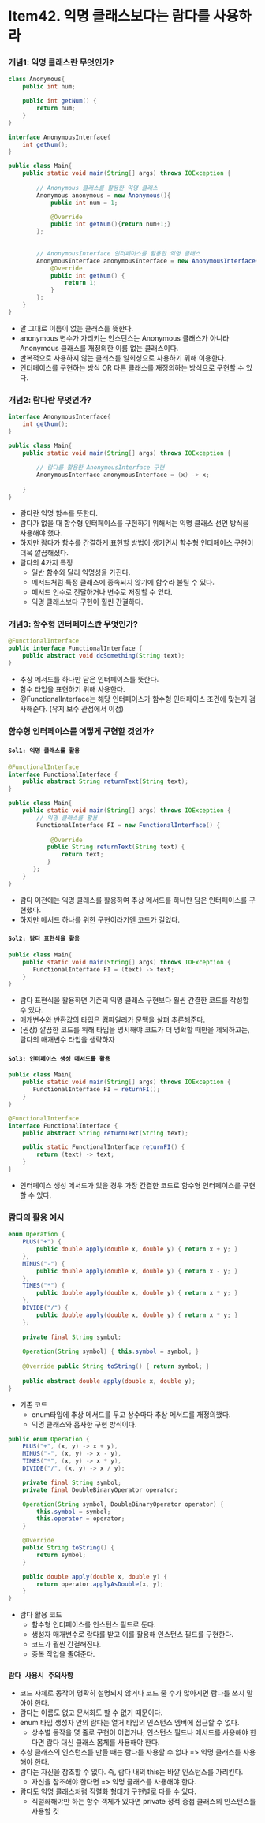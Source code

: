 # Item42. 익명 클래스보다는 람다를 사용하라

### 개념1: 익명 클래스란 무엇인가?

```java
class Anonymous{
    public int num;

    public int getNum() {
        return num;
    }
}

interface AnonymousInterface{
    int getNum();
}

public class Main{
    public static void main(String[] args) throws IOException {
        
      	// Anonymous 클래스를 활용한 익명 클래스
      	Anonymous anonymous = new Anonymous(){
            public int num = 1;

            @Override
            public int getNum(){return num+1;}
        };
      
      	
      	// AnonymousInterface 인터페이스를 활용한 익명 클래스
      	AnonymousInterface anonymousInterface = new AnonymousInterface() {
            @Override
            public int getNum() {
                return 1;
            }
        };
    }
}
```

- 말 그대로 이름이 없는 클래스를 뜻한다.
- anonymous 변수가 가리키는 인스턴스는 Anonymous 클래스가 아니라 Anonymous 클래스를 재정의한 이름 없는 클래스이다.
- 반복적으로 사용하지 않는 클래스를 일회성으로 사용하기 위해 이용한다.
- 인터페이스를 구현하는 방식 OR 다른 클래스를 재정의하는 방식으로 구현할 수 있다.





### 개념2: 람다란 무엇인가?

```java
interface AnonymousInterface{
    int getNum();
}

public class Main{
    public static void main(String[] args) throws IOException {
        
      	// 람다를 활용한 AnonymousInterface 구현
      	AnonymousInterface anonymousInterface = (x) -> x;
      
    }
}
```

- 람다란 익명 함수를 뜻한다.
- 람다가 없을 때 함수형 인터페이스를 구현하기 위해서는 익명 클래스 선언 방식을 사용해야 했다.
- 하지만 람다가 함수를 간결하게 표현할 방법이 생기면서 함수형 인터페이스 구현이 더욱 깔끔해졌다.
- 람다의 4가지 특징
  - 일반 함수와 달리 익명성을 가진다.
  - 메서드처럼 특정 클래스에 종속되지 않기에 함수라 불릴 수 있다.
  - 메서드 인수로 전달하거나 변수로 저장할 수 있다.
  - 익명 클래스보다 구현이 훨씬 간결하다.





### 개념3: 함수형 인터페이스란 무엇인가?

```java
@FunctionalInterface
public interface FunctionalInterface {
    public abstract void doSomething(String text);
}
```

- 추상 메서드를 하나만 담은 인터페이스를 뜻한다.
- 함수 타입을 표현하기 위해 사용한다.
- @FunctionalInterface는 해당 인터페이스가 함수형 인터페이스 조건에 맞는지 검사해준다. (유지 보수 관점에서 이점)





### 함수형 인터페이스를 어떻게 구현할 것인가?

#### `Sol1: 익명 클래스를 활용 `

```java
@FunctionalInterface
interface FunctionalInterface {
    public abstract String returnText(String text);
}

public class Main{
    public static void main(String[] args) throws IOException {
       	// 익명 클래스를 활용
      	FunctionalInterface FI = new FunctionalInterface() {
           
         	@Override
           public String returnText(String text) {
               return text;
           }
       };
    }
}
```

- 람다 이전에는 익명 클래스를 활용하여 추상 메서드를 하나만 담은 인터페이스를 구현했다.
- 하지만 메서드 하나를 위한 구현이라기엔 코드가 길었다.



#### `Sol2: 람다 표현식을 활용`

```java
public class Main{
    public static void main(String[] args) throws IOException {
       FunctionalInterface FI = (text) -> text;
    }
}
```

- 람다 표현식을 활용하면 기존의 익명 클래스 구현보다 훨씬 간결한 코드를 작성할 수 있다.
- 매개변수와 반환값의 타입은 컴파일러가 문맥을 살펴 추론해준다.
- (권장) 깔끔한 코드를 위해 타입을 명시해야 코드가 더 명확할 때만을 제외하고는, 람다의 매개변수 타입을 생략하자



#### `Sol3: 인터페이스 생성 메서드를 활용`

```java
public class Main{
    public static void main(String[] args) throws IOException {
       FunctionalInterface FI = returnFI();
    }
}

@FunctionalInterface
interface FunctionalInterface {
    public abstract String returnText(String text);

    public static FunctionalInterface returnFI() {
        return (text) -> text;
    }
}
```

- 인터페이스 생성 메서드가 있을 경우 가장 간결한 코드로 함수형 인터페이스를 구현할 수 있다.





### 람다의 활용 예시

```java
enum Operation {
    PLUS("+") { 
        public double apply(double x, double y) { return x + y; }
    },
    MINUS("-") {
        public double apply(double x, double y) { return x - y; }
    },
    TIMES("*") {
        public double apply(double x, double y) { return x * y; }
    },
    DIVIDE("/") {
        public double apply(double x, double y) { return x * y; }
    };
    
    private final String symbol;
   
    Operation(String symbol) { this.symbol = symbol; }
    
    @Override public String toString() { return symbol; } 
    
  	public abstract double apply(double x, double y);
}
```

- 기존 코드
  - enum타입에 추상 메서드를 두고 상수마다 추상 메서드를 재정의했다.
  - 익명 클래스와 흡사한 구현 방식이다.



```java
public enum Operation {
    PLUS("+", (x, y) -> x + y),
    MINUS("-", (x, y) -> x - y),
    TIMES("*", (x, y) -> x * y),
    DIVIDE("/", (x, y) -> x / y);

    private final String symbol;
    private final DoubleBinaryOperator operator;

    Operation(String symbol, DoubleBinaryOperator operator) {
        this.symbol = symbol;
        this.operator = operator;
    }

    @Override
    public String toString() {
        return symbol;
    }

    public double apply(double x, double y) {
        return operator.applyAsDouble(x, y);
    }
}
```

- 람다 활용 코드
  - 함수형 인터페이스를 인스턴스 필드로 둔다.
  - 생성자 매개변수로 람다를 받고 이를 활용해 인스턴스 필드를 구현한다.
  - 코드가 훨씬 간결해진다.
  - 중복 작업을 줄여준다.





### `람다 사용시 주의사항`

-  코드 자체로 동작이 명확히 설명되지 않거나 코드 줄 수가 많아지면 람다를 쓰지 말아야 한다.
  - 람다는 이름도 없고 문서화도 할 수 없기 때문이다.
- enum 타입 생성자 안의 람다는 열거 타입의 인스턴스 멤버에 접근할 수 없다.
  - 상수별 동작을 몇 줄로 구현이 어렵거나, 인스턴스 필드나 메서드를 사용해야 한다면 람다 대신 클래스 몸체를 사용해야 한다.
- 추상 클래스의 인스턴스를 만들 때는 람다를 사용할 수 없다 => 익명 클래스를 사용해야 한다.
- 람다는 자신을 참조할 수 없다. 즉, 람다 내의 this는 바깥 인스턴스를 가리킨다.
  - 자신을 참조해야 한다면 => 익명 클래스를 사용해야 한다.
- 람다도 익명 클래스처럼 직렬화 형태가 구현별로 다를 수 있다.
  - 직렬화해야만 하는 함수 객체가 있다면 private 정적 중첩 클래스의 인스턴스를 사용할 것